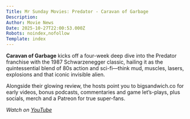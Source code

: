 ```yaml
---
Title: Mr Sunday Movies: Predator - Caravan of Garbage
Description: 
Author: Movie News
Date: 2025-10-27T22:00:53.000Z
Robots: noindex,nofollow
Template: index
---
```

<p><strong>Caravan of Garbage</strong> kicks off a four-week deep dive into the Predator franchise with the 1987 Schwarzenegger classic, hailing it as the quintessential blend of 80s action and sci-fi—think mud, muscles, lasers, explosions and that iconic invisible alien.</p>

<p>Alongside their glowing review, the hosts point you to bigsandwich.co for early videos, bonus podcasts, commentaries and game let’s-plays, plus socials, merch and a Patreon for true super-fans.</p>

<p><em>Watch on <a href="https://www.youtube.com/watch?v=yhednO-Impg" rel="noopener noreferrer">YouTube</a></em></p>

